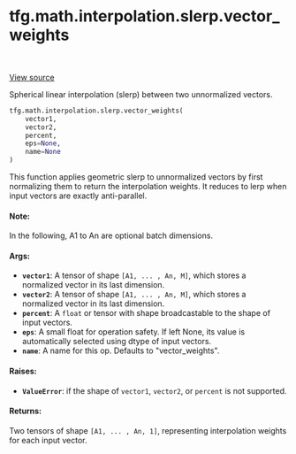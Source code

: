 <div itemscope itemtype="http://developers.google.com/ReferenceObject">
<meta itemprop="name" content="tfg.math.interpolation.slerp.vector_weights" />
<meta itemprop="path" content="Stable" />
</div>

# tfg.math.interpolation.slerp.vector_weights

<table class="tfo-notebook-buttons tfo-api" align="left">
</table>

<a target="_blank" href="https://github.com/tensorflow/graphics/blob/master/tensorflow_graphics/math/interpolation/slerp.py">View
source</a>

Spherical linear interpolation (slerp) between two unnormalized vectors.

``` python
tfg.math.interpolation.slerp.vector_weights(
    vector1,
    vector2,
    percent,
    eps=None,
    name=None
)
```



<!-- Placeholder for "Used in" -->

This function applies geometric slerp to unnormalized vectors by first
normalizing them to return the interpolation weights. It reduces to lerp when
input vectors are exactly anti-parallel.

#### Note:

In the following, A1 to An are optional batch dimensions.

#### Args:

* <b>`vector1`</b>: A tensor of shape `[A1, ... , An, M]`, which stores a normalized
  vector in its last dimension.
* <b>`vector2`</b>: A tensor of shape `[A1, ... , An, M]`, which stores a normalized
  vector in its last dimension.
* <b>`percent`</b>: A `float` or tensor with shape broadcastable to the shape of input
  vectors.
* <b>`eps`</b>: A small float for operation safety. If left None, its value is
  automatically selected using dtype of input vectors.
* <b>`name`</b>: A name for this op. Defaults to "vector_weights".


#### Raises:

* <b>`ValueError`</b>: if the shape of `vector1`, `vector2`, or `percent` is not
  supported.


#### Returns:

Two tensors of shape `[A1, ... , An, 1]`, representing interpolation weights for
each input vector.
